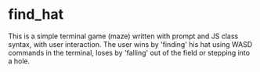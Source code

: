 # find_hat

This is a simple terminal game (maze) written with prompt and JS class syntax, with user interaction. The user wins by 'finding' his hat using WASD commands in the terminal, loses by 'falling' out of the field or stepping into a hole.
